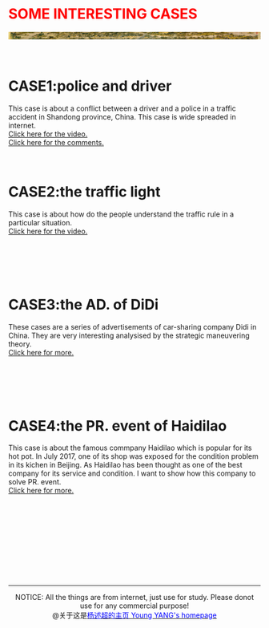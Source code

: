       
# <font color="#ff0000">SOME INTERESTING CASES</font>
<img src="image/清明上河图.jpg">
  <br/><br/> <br/>   
 
# CASE1:police and driver   
This case is about a conflict between a driver and a police in a traffic accident in Shandong province, China. This case is wide spreaded in internet.
<br>
[Click here for the video.](https://v.youku.com/v_show/id_XMzg4MTY2NDI4OA==.html?spm=a2h0k.11417342.soresults.dtitle)
<br>
<a href="commentofcase1">Click here for the comments.</a>
<br/><br/><br/>
              
# CASE2:the traffic light   
This case is about how do the people understand the traffic rule in a particular situation.
<br>
[Click here for the video.](http://v.youku.com/v_show/id_XMzY5NTU5OTk2MA==.html)
    
<br/><br/><br/><br/>
                 
                 
# CASE3:the AD. of DiDi   
These cases are a series of advertisements of car-sharing company Didi in China. They are very interesting analysised by the strategic maneuvering theory.
<br>
[Click here for more.](https://v.qq.com/x/page/v05052qkpmu.html)
    
<br/><br/><br/><br/>

# CASE4:the PR. event of Haidilao   
This case is about the famous commpany Haidilao which is popular for its hot pot. In July 2017, one of its shop was exposed for the condition problem in its kichen in Beijing. As Haidilao has been thought as one of the best company for its service and condition. I want to show how this company to solve PR. event.
<br>
<a href="case4">Click here for more.</a>

    
<br/><br/><br/><br/><br/><br/><br/><br/>  

      
 <content><hr color="ff0000"></content>
     
<center>NOTICE: All the things are from internet, just use for study. Please donot use for any commercial purpose!</center>  
<center>@关于这是<a href="http://yangshuchao.com"><font color="0000ff">杨述超的主页 Young YANG's homepage</font></a></center> 

<center><script type="text/javascript">var cnzz_protocol = (("https:" == document.location.protocol) ? " https://" : " http://");document.write(unescape("%3Cspan id='cnzz_stat_icon_1271680563'%3E%3C/span%3E%3Cscript src='" + cnzz_protocol + "s22.cnzz.com/z_stat.php%3Fid%3D1271680563%26show%3Dpic' type='text/javascript'%3E%3C/script%3E"));</script></center>

